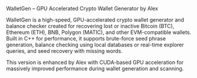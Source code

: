 WalletGen – GPU Accelerated Crypto Wallet Generator by Alex

WalletGen is a high-speed, GPU-accelerated crypto wallet generator and balance checker created for recovering lost or inactive Bitcoin (BTC), Ethereum (ETH), BNB, Polygon (MATIC), and other EVM-compatible wallets. Built in C++ for performance, it supports brute-force seed phrase generation, balance checking using local databases or real-time explorer queries, and seed recovery with missing words.

This version is enhanced by Alex with CUDA-based GPU acceleration for massively improved performance during wallet generation and scanning.
